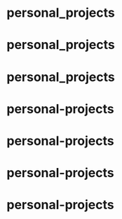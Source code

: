 # personal_projects
# personal_projects
# personal_projects
# personal-projects
# personal-projects
# personal-projects
# personal-projects
